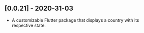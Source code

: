 ## [0.0.21] - 2020-31-03

* A customizable Flutter package that displays a country with its respective state.
